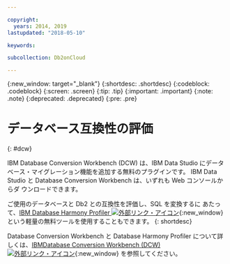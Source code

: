 ```yaml
---

copyright:
  years: 2014, 2019
lastupdated: "2018-05-10"

keywords: 

subcollection: Db2onCloud

---
```


<!-- Attribute definitions --> 
{:new_window: target="_blank"}
{:shortdesc: .shortdesc}
{:codeblock: .codeblock}
{:screen: .screen}
{:tip: .tip}
{:important: .important}
{:note: .note}
{:deprecated: .deprecated}
{:pre: .pre}

# データベース互換性の評価
{: #dcw}

IBM Database Conversion Workbench (DCW) は、IBM Data Studio にデータベース・マイグレーション機能を追加する無料のプラグインです。 IBM Data Studio と Database Conversion Workbench は、いずれも Web コンソールからダ
ウンロードできます。

ご使用のデータベースと Db2 との互換性を評価し、SQL を変換するに
あたって、[IBM Database Harmony Profiler ![外部リンク・アイコン](../../icons/launch-glyph.svg "外部リンク・アイコン")](https://www.ibm.com/developerworks/community/blogs/05901c97-75b2-47a1-9c32-25f748855913/entry/Introducing_DCW_Lite?lang=en){:new_window} という軽量の無料ツールを使用することもできます。
{: shortdesc}

Database Conversion Workbench と Database Harmony Profiler について詳しくは、[IBMDatabase Conversion Workbench (DCW) ![外部リンク・アイコン](../../icons/launch-glyph.svg "外部リンク・アイコン")](https://www.ibm.com/support/knowledgecenter/en/SSFMBX/com.ibm.swg.im.dashdb.apdv.porting.doc/doc/c_compat_dcw.html){:new_window} を参照してください。
